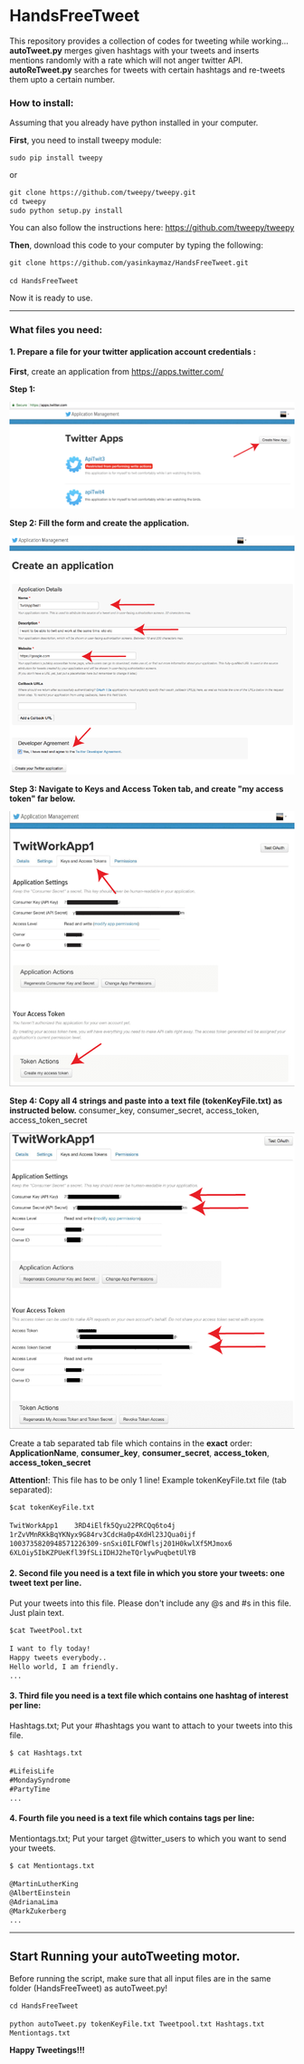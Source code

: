 # HandsFreeTweet
This repository provides a collection of codes for tweeting while working...
**autoTweet.py** merges given hashtags with your tweets and inserts mentions randomly with a rate which will not anger twitter API.
**autoReTweet.py** searches for tweets with certain hashtags and re-tweets them upto a certain number.

### How to install:
Assuming that you already have python installed in your computer.

**First**, you need to install tweepy module:

```
sudo pip install tweepy
```
or
```
git clone https://github.com/tweepy/tweepy.git
cd tweepy
sudo python setup.py install
```
You can also follow the instructions here: https://github.com/tweepy/tweepy

**Then**, download this code to your computer by typing the following:
```
git clone https://github.com/yasinkaymaz/HandsFreeTweet.git

cd HandsFreeTweet
```

Now it is ready to use.

---

### What files you need:

#### 1. Prepare a file for your twitter application account credentials :

**First**, create an application from https://apps.twitter.com/

**Step 1:**

![alt text](data/1.png)

**Step 2: Fill the form and create the application.**

![alt text](data/2.png)

**Step 3: Navigate to Keys and Access Token tab, and create "my access token" far below.**

![alt text](data/3.png)

**Step 4: Copy all 4 strings and paste into a text file (tokenKeyFile.txt) as instructed below.** consumer_key, consumer_secret, access_token, access_token_secret

![alt text](data/4.png)


Create a tab separated tab file which contains in the __exact__ order: **ApplicationName**, **consumer_key**, **consumer_secret**, **access_token**, **access_token_secret**

**Attention!**: This file has to be only 1 line!
Example tokenKeyFile.txt file (tab separated):

```
$cat tokenKeyFile.txt

TwitWorkApp1	3RD4iElfk5Qyu22PRCQq6to4j	1rZvVMnRKkBqYKNyx9G84rv3CdcHa0p4XdHl23JQua0ijf	1003735820948571226309-snSxi0ILFOWflsj201H0kwlXf5MJmox6	6XLOiy5IbKZPUeKfl39fSLiIDHJ2heTQrlywPuqbetUlYB
```

#### 2. Second file you need is a text file in which you store your tweets: one tweet text per line.
Put your tweets into this file. Please don't include any @s and #s in this file. Just plain text.
```
$cat TweetPool.txt

I want to fly today!
Happy tweets everybody..
Hello world, I am friendly.
...
```

#### 3. Third file you need is a text file which contains one hashtag of interest per line:
Hashtags.txt; Put your #hashtags you want to attach to your tweets into this file.

```
$ cat Hashtags.txt

#LifeisLife
#MondaySyndrome
#PartyTime
...

```

#### 4. Fourth file you need is a text file which contains tags per line:
Mentiontags.txt; Put your target @twitter_users to which you want to send your tweets.

```
$ cat Mentiontags.txt

@MartinLutherKing
@AlbertEinstein
@AdrianaLima
@MarkZukerberg
...
```

---

## Start Running your autoTweeting motor.
Before running the script, make sure that all input files are in the same folder (HandsFreeTweet) as autoTweet.py!

```
cd HandsFreeTweet

python autoTweet.py tokenKeyFile.txt Tweetpool.txt Hashtags.txt Mentiontags.txt
```

**Happy Tweetings!!!**
